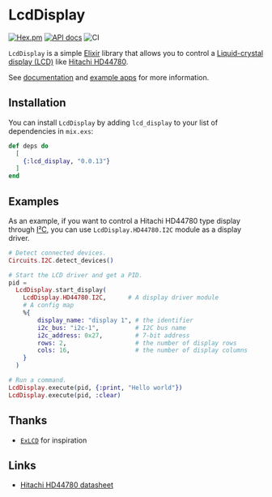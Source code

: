 # LcdDisplay

[![Hex.pm](https://img.shields.io/hexpm/v/lcd_display.svg)](https://hex.pm/packages/lcd_display)
[![API docs](https://img.shields.io/hexpm/v/lcd_display.svg?label=docs)](https://hexdocs.pm/lcd_display/LcdDisplay.html)
![CI](https://github.com/mnishiguchi/lcd_display/workflows/CI/badge.svg)

`LcdDisplay` is a simple [Elixir](https://elixir-lang.org/) library that allows you to control a [Liquid-crystal display (LCD)](https://en.wikipedia.org/wiki/Liquid-crystal_display) like [Hitachi HD44780](https://en.wikipedia.org/wiki/Hitachi_HD44780_LCD_controller).

See [documentation](https://hexdocs.pm/lcd_display/LcdDisplay.html) and [example apps](https://github.com/mnishiguchi/lcd_display/tree/main/examples) for more information.

## Installation

You can install `LcdDisplay` by adding `lcd_display` to your list of dependencies in `mix.exs`:

```elixir
def deps do
  [
    {:lcd_display, "0.0.13"}
  ]
end
```

## Examples

As an example, if you want to control a Hitachi HD44780 type display through
[I²C](https://en.wikipedia.org/wiki/I%C2%B2C), you can use `LcdDisplay.HD44780.I2C` module as a
display driver.

```elixir
# Detect connected devices.
Circuits.I2C.detect_devices()

# Start the LCD driver and get a PID.
pid =
  LcdDisplay.start_display(
    LcdDisplay.HD44780.I2C,      # A display driver module
    # A config map
    %{
        display_name: "display 1", # the identifier
        i2c_bus: "i2c-1",          # I2C bus name
        i2c_address: 0x27,         # 7-bit address
        rows: 2,                   # the number of display rows
        cols: 16,                  # the number of display columns
    }
  )

# Run a command.
LcdDisplay.execute(pid, {:print, "Hello world"})
LcdDisplay.execute(pid, :clear)
```

## Thanks

- [`ExLCD`](https://github.com/cthree/ex_lcd) for inspiration

## Links

- [Hitachi HD44780 datasheet](https://cdn-shop.adafruit.com/datasheets/HD44780.pdf)
